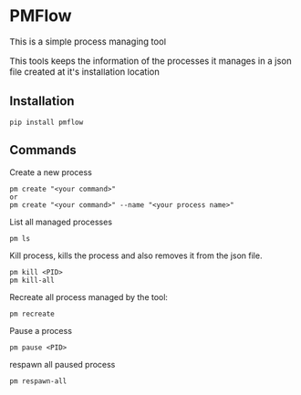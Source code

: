 # PMFlow
<p style="font-size:15px;">This is a simple process managing tool</p>

<p style="font-size:15px;">This tools keeps the information of the processes it manages in a json file created at it's installation location</p>

## Installation
```
pip install pmflow
```
## Commands
Create a new process
```
pm create "<your command>"
or
pm create "<your command>" --name "<your process name>"
```
List all managed processes

```
pm ls
```
Kill process, kills the process and also removes it from the json file.

```
pm kill <PID>
pm kill-all
```

Recreate all process managed by the tool:
```
pm recreate
```
Pause a process
```
pm pause <PID>
```
respawn all paused process
```
pm respawn-all
```

